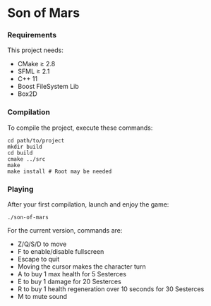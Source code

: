 # Son of Mars

### Requirements
This project needs:
- CMake ≥ 2.8
- SFML ≥ 2.1
- C++ 11
- Boost FileSystem Lib
- Box2D

### Compilation
To compile the project, execute these commands:

    cd path/to/project
    mkdir build
    cd build
    cmake ../src
    make
    make install # Root may be needed

### Playing
After your first compilation, launch and enjoy the game:

    ./son-of-mars

For the current version, commands are:
- Z/Q/S/D to move
- F to enable/disable fullscreen
- Escape to quit
- Moving the cursor makes the character turn
- A to buy 1 max health for 5 Sesterces
- E to buy 1 damage for 20 Sesterces
- R to buy 1 health regeneration over 10 seconds for 30 Sesterces
- M to mute sound
